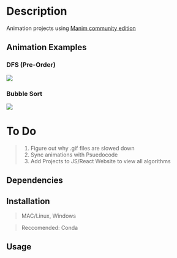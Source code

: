 # Description

Animation projects using [Manim community edition](https://github.com/ManimCommunity/manim)

## Animation Examples

### DFS (Pre-Order)

![](./CS_Concepts/examples/test.gif)


### Bubble Sort
![](./CS_Concepts/examples/showArray.gif)

# To Do

> 1. Figure out why .gif files are slowed down 
> 2. Sync animations with Psuedocode
> 3. Add Projects to JS/React Website to view all algorithms

## Dependencies

## Installation

> MAC/Linux, Windows

> Reccomended: Conda

## Usage
